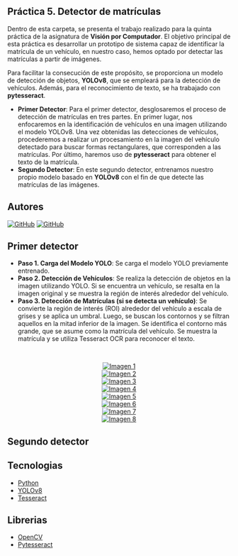 ## Práctica 5. Detector de matrículas

Dentro de esta carpeta, se presenta el trabajo realizado para la quinta práctica de la asignatura de **Visión por Computador**. El objetivo principal de esta práctica es desarrollar un prototipo de sistema capaz de identificar la matrícula de un vehículo, en nuestro caso, hemos optado por detectar las matrículas a partir de imágenes.

Para facilitar la consecución de este propósito, se proporciona un modelo de detección de objetos, **YOLOv8**, que se empleará para la detección de vehículos. Además, para el reconocimiento de texto, se ha trabajado con **pytesseract**.

- **Primer Detector**: Para el primer detector, desglosaremos el proceso de detección de matrículas en tres partes. En primer lugar, nos enfocaremos en la identificación de vehículos en una imagen utilizando el modelo YOLOv8. Una vez obtenidas las detecciones de vehículos, procederemos a realizar un procesamiento en la imagen del vehículo detectado para buscar formas rectangulares, que corresponden a las matrículas. Por último, haremos uso de **pytesseract** para obtener el texto de la matrícula.
- **Segundo Detector**: En este segundo detector, entrenamos nuestro propio modelo basado en **YOLOv8** con el fin de que detecte las matrículas de las imágenes.

## Autores
[![GitHub](https://img.shields.io/badge/GitHub-Ana%20del%20Carmen%20Santana%20Ojeda-red?style=flat-square&logo=github)](https://github.com/AnaSantana016)
[![GitHub](https://img.shields.io/badge/GitHub-Pablo%20Santana-blue?style=flat-square&logo=github)](https://github.com/pablosanttanaa)

## Primer detector

- **Paso 1. Carga del Modelo YOLO**: Se carga el modelo YOLO previamente entrenado.
- **Paso 2. Detección de Vehículos**: Se realiza la detección de objetos en la imagen utilizando YOLO. Si se encuentra un vehículo, se resalta en la imagen original y se muestra la región de interés alrededor del vehículo.
- **Paso 3. Detección de Matrículas (si se detecta un vehículo)**: Se convierte la región de interés (ROI) alrededor del vehículo a escala de grises y se aplica un umbral. Luego, se buscan los contornos y se filtran aquellos en la mitad inferior de la imagen. Se identifica el contorno más grande, que se asume como la matrícula del vehículo. Se muestra la matrícula y se utiliza Tesseract OCR para reconocer el texto.

<p>&nbsp;</p>

<div align="center">
    <a href="./P5/Readme Images/1.jpg">
        <img src="./P5/Readme Images/1_thumb.jpg" alt="Imagen 1">
    </a>
</div>

<div align="center">
    <a href="./P5/Readme Images/2.jpg">
        <img src="./P5/Readme Images/2_thumb.jpg" alt="Imagen 2">
    </a>
</div>

<div align="center">
    <a href="./P5/Readme Images/3.jpg">
        <img src="./P5/Readme Images/3_thumb.jpg" alt="Imagen 3">
    </a>
</div>

<div align="center">
    <a href="./P5/Readme Images/4.jpg">
        <img src="./P5/Readme Images/4_thumb.jpg" alt="Imagen 4">
    </a>
</div>

<div align="center">
    <a href="./P5/Readme Images/5.jpg">
        <img src="./P5/Readme Images/5_thumb.jpg" alt="Imagen 5">
    </a>
</div>

<div align="center">
    <a href="./P5/Readme Images/6.jpg">
        <img src="./P5/Readme Images/6_thumb.jpg" alt="Imagen 6">
    </a>
</div>

<div align="center">
    <a href="./P5/Readme Images/7.jpg">
        <img src="./P5/Readme Images/7_thumb.jpg" alt="Imagen 7">
    </a>
</div>

<div align="center">
    <a href="./P5/Readme Images/8.jpg">
        <img src="./P5/Readme Images/8_thumb.jpg" alt="Imagen 8">
    </a>
</div>

## Segundo detector


## Tecnologias
  -  [Python](https://img.shields.io/badge/Python-3.x-blue?style=flat-square&logo=python)
  -  [YOLOv8](https://docs.ultralytics.com/quickstart/)
  -  [Tesseract](https://github.com/tesseract-ocr/tesseract)
## Librerias 
  - [OpenCV](https://img.shields.io/badge/OpenCV-Latest-brightgreen?style=flat-square&logo=opencv)
  - [Pytesseract](https://pypi.org/project/pytesseract/)
